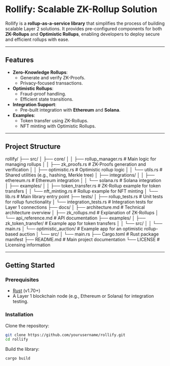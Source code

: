 # Rollify: Scalable ZK-Rollup Solution

Rollify is a **rollup-as-a-service library** that simplifies the process of building scalable Layer 2 solutions. It provides pre-configured components for both **ZK-Rollups** and **Optimistic Rollups**, enabling developers to deploy secure and efficient rollups with ease.

---

## Features

- **Zero-Knowledge Rollups**:
  - Generate and verify ZK-Proofs.
  - Privacy-focused transactions.
- **Optimistic Rollups**:
  - Fraud-proof handling.
  - Efficient state transitions.
- **Integration Support**:
  - Pre-built integration with **Ethereum** and **Solana**.
- **Examples**:
  - Token transfer using ZK-Rollups.
  - NFT minting with Optimistic Rollups.

---

## Project Structure

rollify/
├── src/
│   ├── core/
│   │   ├── rollup_manager.rs    # Main logic for managing rollups
│   │   ├── zk_proofs.rs         # ZK-Proofs generation and verification
│   │   ├── optimistic.rs        # Optimistic rollup logic
│   │   └── utils.rs             # Shared utilities (e.g., hashing, Merkle tree)
│   ├── integrations/
│   │   ├── ethereum.rs          # Ethereum integration
│   │   └── solana.rs            # Solana integration
│   ├── examples/
│   │   ├── token_transfer.rs    # ZK-Rollup example for token transfers
│   │   └── nft_minting.rs       # Rollup example for NFT minting
│   └── lib.rs                   # Main library entry point
├── tests/
│   ├── rollup_tests.rs          # Unit tests for rollup functionality
│   └── integration_tests.rs     # Integration tests for Layer 1 connections
├── docs/
│   ├── architecture.md          # Technical architecture overview
│   ├── zk_rollups.md            # Explanation of ZK-Rollups
│   └── api_reference.md         # API documentation
├── examples/
│   ├── zk_token_transfer/       # Example app for token transfers
│   │   └── src/
│   │       └── main.rs
│   └── optimistic_auction/      # Example app for an optimistic rollup-based auction
│           └── src/
│               └── main.rs
├── Cargo.toml                   # Rust package manifest
├── README.md                    # Main project documentation
└── LICENSE                      # Licensing information

---

## Getting Started
### Prerequisites
- [Rust](https://www.rust-lang.org/) (v1.70+)
- A Layer 1 blockchain node (e.g., Ethereum or Solana) for integration testing.

### Installation
Clone the repository:
```bash
git clone https://github.com/yourusername/rollify.git
cd rollify
```
Build the library:

```bash
cargo build
```

